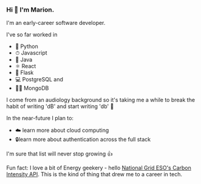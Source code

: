### Hi 👋 I'm Marion.

I'm an early-career software developer.  

I've so far worked in
* 🐍 Python 
* ⏱ Javascript
* 🧱 Java
* ⚛️ React
* 🍟 Flask
* 💻 PostgreSQL and 
* 💃🕺 MongoDB 

I come from an audiology background so it's taking me a while to break the habit of writing 'dB' and start writing 'db' 🎵 

In the near-future I plan to:
* ☁️ learn more about cloud computing
* 🔒learn more about authentication across the full stack

I'm sure that list will never stop growing 👍

Fun fact: I love a bit of Energy geekery - hello [National Grid ESO's Carbon Intensity API](https://carbonintensity.org.uk/). This is the kind of thing that drew me to a career in tech.


